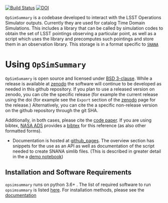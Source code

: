 

[![Build Status](https://travis-ci.org/LSSTDESC/OpSimSummary.svg?branch=master)](https://travis-ci.org/LSSTDESC/OpSimSummary)
[![DOI](https://zenodo.org/badge/37937479.svg)](https://zenodo.org/badge/latestdoi/37937479)

`OpSimSummary` is a codebase developed to interact with the LSST Operations Simulator outputs. Currently they are used for catalog Time Domain Simulations. 
This includes a library that can be called by simulation codes to obtain the set of LSST pointings observing a particular point, as well as a script which uses
the library and precomputes such pointings and store them in an observation library. This storage is in a format specific to [`SNANA`](http://snana.uchicago.edu/)

# Using `OpSimSummary`
`OpSimSumamry` is open source and licensed under [BSD 3-clause](./LICENSE). While a release is available at [zenodo](https://zenodo.org/record/2671955#.XNPhvi2ZM1g) the software will continue to be developed as needed in this github repository. If you plan to use a released version on zenodo, you can cite the specific release (for example the current release using the doi (for example see the `Export` section of the [zenodo](https://zenodo.org/record/2671955#.XNPhvi2ZM1g) page for the release.) Alternatively, you can cite the a specific non-release version on the github repository through the git SHA.

Additionally, in both cases, please cite the [code paper](https://arxiv.org/abs/1905.02887). If you are using bibtex, [NASA ADS](http://adsabs.harvard.edu) provides a [bibtex](https://ui.adsabs.harvard.edu/abs/2019arXiv190502887B/exportcitation)  for this reference (as also other formatted forms).

- Documentation is hosted at [github_pages](https://lsstdesc.github.io/OpSimSummary/build/html/index.html). The overview section has snippets for the use as an API as well as documentation of the script needed to create SNANA simlib files. (This is described in greater detail in the a [demo notebook](example/Demo_make_simlibs.py))

## Installation  and Software Requirements

`opsimsummary` runs on python 3.6+ . The list of required software to run `opsimsummary` is listed [here](./install/requirements.md). For installation methods, please see the [documentation](https://lsstdesc.github.io/OpSimSummary/build/html/installation.html)

